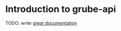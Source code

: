 # Introduction to grube-api

TODO: write [great documentation](http://jacobian.org/writing/what-to-write/)
